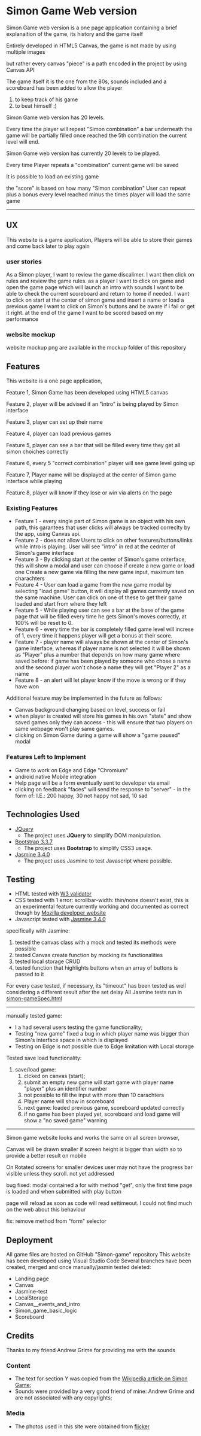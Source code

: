 # Simon Game Web version

Simon Game web version is a one page application containing a brief explanaition of the game, its history and the game itself

Entirely developed in HTML5 Canvas, the game is not made by using multiple images 

but rather every canvas "piece" is a path encoded in the project by using Canvas API

The game itself it is the one from the 80s, sounds included and a scoreboard has been added to allow the player

1) to keep track of his game
2) to beat himself :)

Simon Game web version has 20 levels.

Every time the player will repeat "Simon combination" a bar underneath the game will be partially filled 
once reached the 5th combination the current level will end.

Simon Game web version has currently 20 levels to be played. 

Every time Player repeats a "combination" current game will be saved

It is possible to load an existing game 

the "score" is based on how many "Simon combination" 
User can repeat plus a bonus every level reached minus the times player will load the same game

 ----------------------------------
## UX
 
This website is a game application, Players will be able to store their games and come back later to play again

### user stories

As a Simon player, I want to review the game discalimer.
I want then click on rules and review the game rules.
as a player I want to click on game and open the game page which will launch an intro with sounds
I want to be able to check the current scoreboard and return to home if needed.
I want to click on start at the center of simon game and insert a name or load a previous game
I want to click on Simon's buttons and be aware if i fail or get it right.
at the end of the game I want to be scored based on my performance 

### website mockup
website mockup png are available in the mockup folder of this repository

## Features

This website is a one page application, 

Feature 1, Simon Game has been developed using HTML5 canvas

Feature 2, player will be advised if an "intro" is being played by Simon interface

Feature 3, player can set up their name 

Feature 4, player can load previous games 

Feature 5, player can see a bar that will be filled every time they get all simon choiches correctly

Feature 6, every 5 "correct combination" player will see game level going up

Feature 7, Player name will be displayed at the center of Simon game interface while playing

Feature 8, player will know if they lose or win via alerts on the page

### Existing Features

- Feature 1 - every single part of Simon game is an object with his own path, this garantees that user clicks will always be                    tracked correclty by the app, using Canvas api.
- Feature 2 - does not allow Users to click on other features/buttons/links while intro is playing.
              User will see "intro" in red at the cednter of Simon's game interface  
- Feature 3 - By clicking start at the center of Simon's game onterface, this will show a modal and user can choose if create a                 new game or load one
              Create a new game via filling the new game input, maximum ten charachters
- Feature 4 - User can load a game from the new game modal by selecting "load game" button, it will display all games currently                 saved on the same machine. User can click on one of these to get their game loaded and start from where they left
- Feature 5 - While playing user can see a bar at the base of the game page that will be filled every time he gets Simon's moves                correctly, at 100% will be reset to 0.
- Feature 6 - every time the bar is completely filled game level will increse of 1, every time it happens player will get a bonus               at their score.
- Feature 7 - player name will always be shown at the center of Simon's game interface, whereas if player name is not selected it               will be shown as "Player" plus a number that depends on how many game where saved before: if game has been played                 by someone who chose a name and the second player won't chose a name they will get "Player 2" as a name
- Feature 8 - an alert will let player know if the move is wrong or if they have won

Additional feature may be implemented in the future as follows:
 
- Canvas background changing based on level, success or fail
- when player is created will store his games in his own "state" and show saved games only they can access - this will ensure       that two players on same webpage won't play same games.
- clicking on Simon Game during a game will show a "game paused" modal 


### Features Left to Implement
- Game to work on Edge and Edge "Chromium" 
- android native Mobile integration
- Help page will be a form eventually sent to developer via email
- clicking on feedback "faces" will send the response to "server" - in the form of: I.E.: 200 happy, 30 not happy not sad, 10 sad

## Technologies Used


- [JQuery](https://jquery.com)
    - The project uses **JQuery** to simplify DOM manipulation.
- [Bootstrap 3.3.7](https://getbootstrap.com/docs/3.3/getting-started/)
    - The project uses **Bootstrap** to simplify CSS3 usage.
- [Jasmine 3.4.0](https://jasmine.github.io/pages/docs_home.html)
    - The project uses Jasmine to test Javascript where possible.

## Testing

- HTML tested with [W3 validator](https://validator.w3.org)
- CSS tested with 
    1 error: scrollbar-width: thin/none doesn't exist, this is an experimental feature currently working and documented as correct though by [Mozilla developer website](https://developer.mozilla.org/en-US/docs/Web/CSS/scrollbar-width)
- Javascript tested with [Jasmine 3.4.0](https://jasmine.github.io/pages/docs_home.html)

specifically with Jasmine: 
1) tested the canvas class with a mock and tested its methods were possible
2) tested Canvas create function by mocking its functionalities
3) tested local storage CRUD
4) tested function that highlights buttons when an array of buttons is passed to it

For every case tested, if necessary, its "timeout" has been tested as well considering a different result after the set delay
All Jasmine tests run in [simon-gameSpec.html](https://salvatorefiengo.github.io/simon-game/assets/tests/simon-gameSpec.html)


-------------------------------------------------------------------------------------------------------

manually tested game: 

- I a had several users testing the game functionality;
- Testing "new game" fixed a bug in which player name was bigger than Simon's interface space in which is displayed
- Testing on Edge is not possible due to Edge limitation with Local storage  

Tested save load functionality:
1. save/load game:
    1. clcked on canvas (start);
    2. submit an empty new game will start game with player name "player" plus an identifier number
    3. not possible to fill the input with more than 10 carachters 
    4. Player name will show in scoreboard
    5. next game: loaded previous game, scoreboard updated correctly
    6. if no game has been played yet, scoreboard and load game will show a "no saved game" warning


---
Simon game website looks and works the same on all screen browser, 

Canvas will be drawn smaller if screen height is bigger than width so to provide a better result on mobile

On Rotated screens for smaller devices user may not have the progress bar visible unless they scroll. not yet addressed

bug fixed: modal contained a for with method "get", only the first time page is loaded and when submitted with play button

page will reload as soon as code will read settimeout. I could not find much on the web about this behaviour

fix: remove method from "form" selector

## Deployment

All game files are hosted on GitHub "Simon-game" repository
This website has been developed using Visual Studio Code 
Several branches have been created, merged and once manually/jasmin tested deleted:
- Landing page
- Canvas
- Jasmine-test
- LocalStorage
- Canvas__events_and_intro
- Simon_game_basic_logic
- Scoreboard


## Credits
Thanks to my friend Andrew Grime for providing me with the sounds

### Content
- The text for section Y was copied from the [Wikipedia article on Simon Game](https://en.wikipedia.org/wiki/Simon_(game));
- Sounds were provided by a very good friend of mine: Andrew Grime and are not associated with any copyrights;

### Media
- The photos used in this site were obtained from [flicker](https://www.flickr.com/photos/toywhirl/8050771631/in/photostream/)


